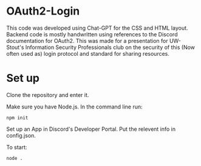﻿# OAuth2-Login
This code was developed using Chat-GPT for the CSS and HTML layout. Backend code is mostly handwritten using references to the Discord documentation for OAuth2.
This was made for a presentation for UW-Stout's Information Security Professionals club on the security of this (Now often used as) login protocol and standard for sharing resources. 

# Set up
Clone the repository and enter it. 

Make sure you have Node.js.
In the command line run:

```console
npm init
```

Set up an App in Discord's Developer Portal. Put the relevent info in config.json.

To start:

```console
node .
```
